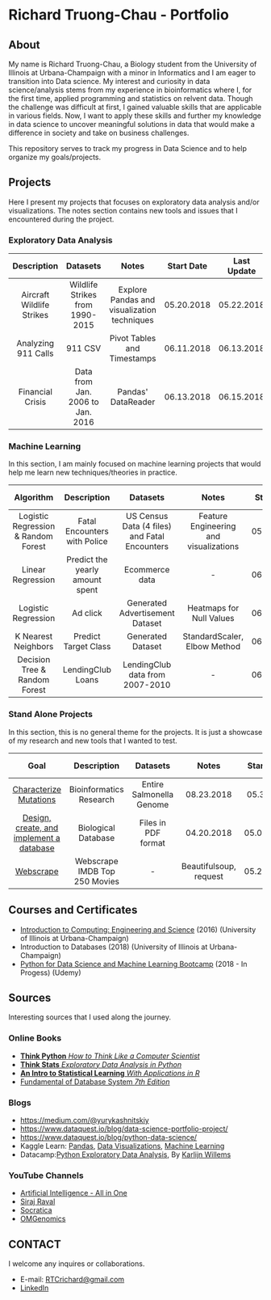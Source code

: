 # Richard Truong-Chau - Portfolio

## About

My name is Richard Truong-Chau, a Biology student from the University of Illinois at Urbana-Champaign with a minor in Informatics and I am eager to transition into Data science. My interest and curiosity in data science/analysis stems from my experience in bioinformatics where I, for the first time, applied programming and statistics on relvent data. Though the challenge was difficult at first, I gained valuable skills that are applicable in various fields. Now, I want to apply these skills and further my knowledge in data science to uncover meaningful solutions in data that would make a difference in society and take on business challenges.

This repository serves to track my progress in Data Science and to help organize my goals/projects.

## Projects

Here I present my projects that focuses on exploratory data analysis and/or visualizations. The notes section contains new tools and issues that I encountered during the project.

### Exploratory Data Analysis
|Description   |Datasets   |Notes    |Start Date   |Last Update  |
|:------------:|:---------:|:-------:|:-----------:|:-----------:|
|Aircraft Wildlife Strikes |Wildlife Strikes from 1990-2015| Explore Pandas and visualization techniques|05.20.2018|05.22.2018|
|Analyzing 911 Calls|911 CSV|Pivot Tables and Timestamps|06.11.2018|06.13.2018|
|Financial Crisis |Data from Jan. 2006 to Jan. 2016|Pandas' DataReader|06.13.2018|06.15.2018|

### Machine Learning

In this section, I am mainly focused on machine learning projects that would help me learn new techniques/theories in practice. 

|Algorithm  |Description   |Datasets   |Notes    |Start Date   |Last Update  |
|:---------:|:------------:|:---------:|:-------:|:-----------:|:-----------:|
|Logistic Regression & Random Forest|Fatal Encounters with Police|US Census Data (4 files) and Fatal Encounters| Feature Engineering and visualizations|05.31.2018|06.27.2018| 
|Linear Regression|Predict the yearly amount spent|Ecommerce data|-|06.20.2018|06.20.2018|
|Logistic Regression|Ad click|Generated Advertisement Dataset|Heatmaps for Null Values|06.21.2018|06.22.2018|
|K Nearest Neighbors|Predict Target Class|Generated Dataset|StandardScaler, Elbow Method|06.22.2018|06.23.2018|
|Decision Tree & Random Forest|LendingClub Loans|LendingClub data from 2007-2010|-|06.25.2018|06.27.2018|

### Stand Alone Projects

In this section, this is no general theme for the projects.  It is just a showcase of my research and new tools that I wanted to test.


|Goal |Description   |Datasets   |Notes    |Start Date   |Last Update  |
|:---------:|:------------:|:---------:|:-------:|:-----------:|:-----------:|
|[Characterize Mutations](https://github.com/truongc2/Genome-Curation)|Bioinformatics Research|Entire Salmonella Genome|08.23.2018|05.3.2018|
|[Design, create, and implement a database](https://github.com/truongc2/Genome-Database-Design-Creation-and-Testing)|Biological Database|Files in PDF format|04.20.2018|05.09.2018|
|[Webscrape](https://github.com/truongc2/Exploratory-Data-Analysis-Wildlife-Strike-)|Webscrape IMDB Top 250 Movies|-|Beautifulsoup, request|05.25.2018|06.02.2018|

## Courses and Certificates

- [Introduction to Computing: Engineering and Science](https://courses.illinois.edu/schedule/2018/fall/CS/101) (2016) (University of Illinois at Urbana-Champaign)
- Introduction to Databases (2018) (University of Illinois at Urbana-Champaign)
- [Python for Data Science and Machine Learning Bootcamp](https://www.udemy.com/python-for-data-science-and-machine-learning-bootcamp/learn/v4/) (2018 - In Progess) (Udemy)

## Sources

Interesting sources that I used along the journey.

### Online Books

- [**Think Python** *How to Think Like a Computer Scientist*](http://www.greenteapress.com/thinkpython/thinkpython.pdf)
- [**Think Stats** *Exploratory Data Analysis in Python*](http://greenteapress.com/thinkstats2/thinkstats2.pdf)
- [**An Intro to Statistical Learning** *With Applications in R*](http://www-bcf.usc.edu/~gareth/ISL/ISLR%20Sixth%20Printing.pdf)
- [Fundamental of Database System *7th Edition*](http://noahc.me/Fundamentals%20of%20Database%20Systems%20(7th%20edition).pdf)

### Blogs

- https://medium.com/@yurykashnitskiy
- https://www.dataquest.io/blog/data-science-portfolio-project/
- https://www.dataquest.io/blog/python-data-science/
- Kaggle Learn: [Pandas](https://www.kaggle.com/learn/pandas), [Data Visualizations](https://www.kaggle.com/learn/data-visualisation), [Machine Learning](https://www.kaggle.com/learn/machine-learning)
- Datacamp:[Python Exploratory Data Analysis](https://www.datacamp.com/community/tutorials/exploratory-data-analysis-python), By [Karlijn Willems](https://www.datacamp.com/profile/karlijn)


### YouTube Channels

- [Artificial Intelligence - All in One](https://www.youtube.com/channel/UC5zx8Owijmv-bbhAK6Z9apg)
- [Siraj Raval](https://www.youtube.com/channel/UCWN3xxRkmTPmbKwht9FuE5A)
- [Socratica](https://www.youtube.com/channel/UCW6TXMZ5Pq6yL6_k5NZ2e0Q)
- [OMGenomics](https://www.youtube.com/channel/UCG4kmWK8UyzfenZ60xVBapw)

## CONTACT

I welcome any inquires or collaborations.

- E-mail: RTCrichard@gmail.com
- [LinkedIn](https://www.linkedin.com/in/richard-truong-chau-1024b7128/)





